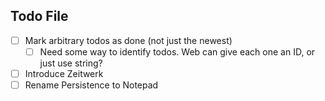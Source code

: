 Todo File
---

- [ ] Mark arbitrary todos as done (not just the newest)
    - [ ] Need some way to identify todos. Web can give each one an ID, or just use string?
- [ ] Introduce Zeitwerk
- [ ] Rename Persistence to Notepad
